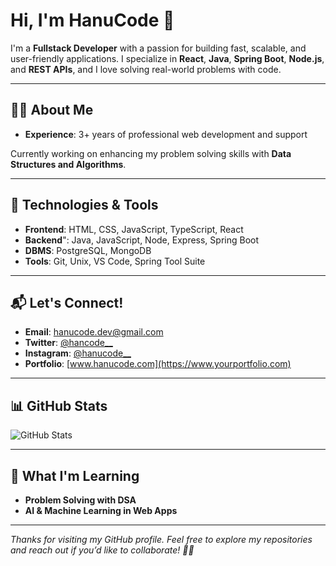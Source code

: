 # Hi, I'm HanuCode 👋

I'm a **Fullstack Developer** with a passion for building fast, scalable, and user-friendly applications. I specialize in **React**, **Java**, **Spring Boot**, **Node.js**, and **REST APIs**, and I love solving real-world problems with code.

---

## 🧑‍💻 About Me

- **Experience**: 3+ years of professional web development and support

Currently working on enhancing my problem solving skills with **Data Structures and Algorithms**.

---

## 🔧 Technologies & Tools

- **Frontend**: HTML, CSS, JavaScript, TypeScript, React
- **Backend**": Java, JavaScript, Node, Express, Spring Boot
- **DBMS**: PostgreSQL, MongoDB
- **Tools**: Git, Unix, VS Code, Spring Tool Suite

---
<!--
## 🚀 Featured Projects

### [Project Name 1](https://github.com/username/project1)
- **Tech Stack**: React, Node.js, MongoDB
- **Description**: A fullstack app for [project purpose]. Explore the code and live demo [here](http://example.com).
-->

## 📬 Let's Connect!

- **Email**: [hanucode.dev@gmail.com](mailto:hanucode.dev@gmail.com)
- **Twitter**: [@hancode__](https://twitter.com/hanucode__)
- **Instagram**: [@hanucode__](https://www.instagram.com/hanucode__)
- **Portfolio**: [www.hanucode.com](https://www.yourportfolio.com)

---

## 📊 GitHub Stats

![GitHub Stats](https://github-readme-stats.vercel.app/api?username=your-username&show_icons=true&hide_title=true&count_private=true&hide=prs&theme=radical)

---

## 🧠 What I'm Learning

- **Problem Solving with DSA**
- **AI & Machine Learning in Web Apps**

---

*Thanks for visiting my GitHub profile. Feel free to explore my repositories and reach out if you’d like to collaborate! 👨‍💻*
